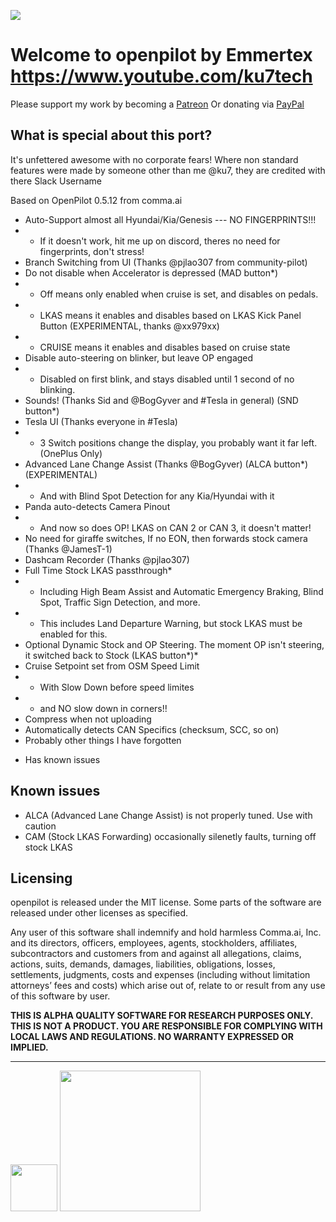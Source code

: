 [![](https://i.imgur.com/xY2gdHv.png)](#)

Welcome to openpilot by Emmertex
https://www.youtube.com/ku7tech
======

Please support my work by becoming a [Patreon](https://www.patreon.com/ku7)
Or donating via [PayPal](https://www.paypal.com/cgi-bin/webscr?cmd=_s-xclick&hosted_button_id=9P9NFMAFZR5XE&source=url)


What is special about this port?
------

It's unfettered awesome with no corporate fears!
Where non standard features were made by someone other than me @ku7, they are credited with there Slack Username

Based on OpenPilot 0.5.12 from comma.ai

- Auto-Support almost all Hyundai/Kia/Genesis --- NO FINGERPRINTS!!!
- - If it doesn't work, hit me up on discord, theres no need for fingerprints, don't stress!
- Branch Switching from UI (Thanks @pjlao307 from community-pilot)
- Do not disable when Accelerator is depressed (MAD button*)
- - Off means only enabled when cruise is set, and disables on pedals.
- - LKAS means it enables and disables based on LKAS Kick Panel Button (EXPERIMENTAL, thanks @xx979xx)
- - CRUISE means it enables and disables based on cruise state
- Disable auto-steering on blinker, but leave OP engaged
- - Disabled on first blink, and stays disabled until 1 second of no blinking.
- Sounds! (Thanks Sid and @BogGyver and #Tesla in general) (SND button*)
- Tesla UI (Thanks everyone in #Tesla)
- - 3 Switch positions change the display, you probably want it far left. (OnePlus Only)
- Advanced Lane Change Assist (Thanks @BogGyver) (ALCA button*) (EXPERIMENTAL)
- - And with Blind Spot Detection for any Kia/Hyundai with it
- Panda auto-detects Camera Pinout
- - And now so does OP!  LKAS on CAN 2 or CAN 3, it doesn't matter!
- No need for giraffe switches, If no EON, then forwards stock camera (Thanks @JamesT-1)
- Dashcam Recorder (Thanks @pjlao307)
- Full Time Stock LKAS passthrough*
- - Including High Beam Assist and Automatic Emergency Braking, Blind Spot, Traffic Sign Detection, and more.
- - This includes Land Departure Warning, but stock LKAS must be enabled for this.
- Optional Dynamic Stock and OP Steering.  The moment OP isn't steering, it switched back to Stock (LKAS button*)*
- Cruise Setpoint set from OSM Speed Limit
- - With Slow Down before speed limites
- - and NO slow down in corners!!
- Compress when not uploading
- Automatically detects CAN Specifics (checksum, SCC, so on)
- Probably other things I have forgotten

* Has known issues

Known issues
------

- ALCA (Advanced Lane Change Assist) is not properly tuned.  Use with caution
- CAM (Stock LKAS Forwarding) occasionally silenetly faults, turning off stock LKAS

Licensing
------

openpilot is released under the MIT license. Some parts of the software are released under other licenses as specified.

Any user of this software shall indemnify and hold harmless Comma.ai, Inc. and its directors, officers, employees, agents, stockholders, affiliates, subcontractors and customers from and against all allegations, claims, actions, suits, demands, damages, liabilities, obligations, losses, settlements, judgments, costs and expenses (including without limitation attorneys’ fees and costs) which arise out of, relate to or result from any use of this software by user.

**THIS IS ALPHA QUALITY SOFTWARE FOR RESEARCH PURPOSES ONLY. THIS IS NOT A PRODUCT.
YOU ARE RESPONSIBLE FOR COMPLYING WITH LOCAL LAWS AND REGULATIONS.
NO WARRANTY EXPRESSED OR IMPLIED.**

---

<img src="https://d1qb2nb5cznatu.cloudfront.net/startups/i/1061157-bc7e9bf3b246ece7322e6ffe653f6af8-medium_jpg.jpg?buster=1458363130" width="75"></img> <img src="https://cdn-images-1.medium.com/max/1600/1*C87EjxGeMPrkTuVRVWVg4w.png" width="225"></img>